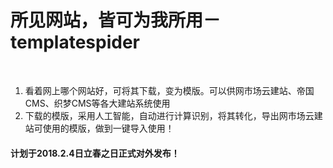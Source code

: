 # 所见网站，皆可为我所用－templatespider
<br/>

1. 看着网上哪个网站好，可将其下载，变为模版。可以供网市场云建站、帝国CMS、织梦CMS等各大建站系统使用<br/>
2. 下载的模版，采用人工智能，自动进行计算识别，将其转化，导出网市场云建站可使用的模版，做到一键导入使用！<br/>


#### 计划于2018.2.4日立春之日正式对外发布！

